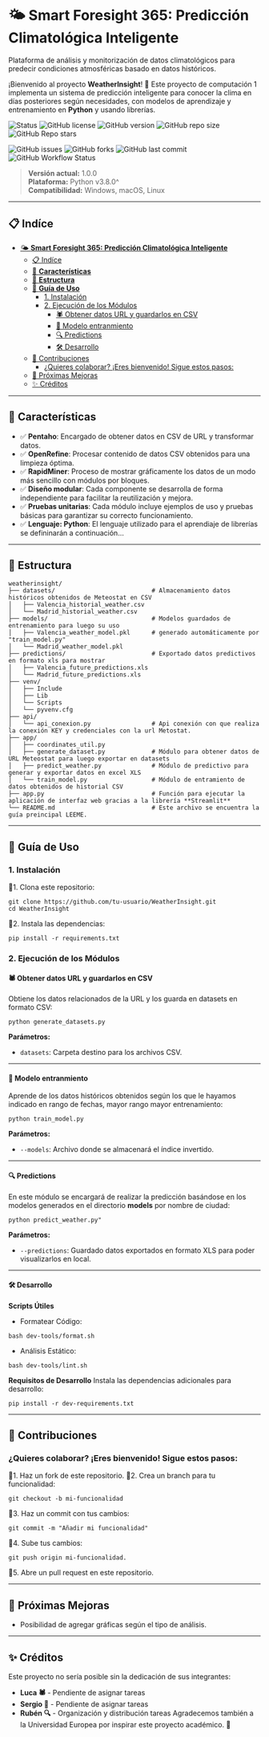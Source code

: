 # 🌤️ **Smart Foresight 365: Predicción Climatológica Inteligente**

Plataforma de análisis y monitorización de datos climatológicos para predecir condiciones atmosféricas basado en datos históricos.

¡Bienvenido al proyecto **WeatherInsight**! 🎯 Este proyecto de computación 1 implementa un sistema de predicción inteligente para conocer la clima en días posteriores según necesidades, con modelos de aprendizaje y entrenamiento en **Python** y usando librerías.

![Status](https://img.shields.io/badge/Estado-Desarrollo-yellow?style=flat-square)
![GitHub license](https://img.shields.io/github/license/RubenGamezTorrijos/WeatherInsight?style=flat-square)
![GitHub version](https://img.shields.io/github/v/tag/RubenGamezTorrijos/WeatherInsight?label=versión&style=flat-square)
![GitHub repo size](https://img.shields.io/github/repo-size/RubenGamezTorrijos/WeatherInsight?style=flat-square)
![GitHub Repo stars](https://img.shields.io/github/stars/RubenGamezTorrijos/WeatherInsight?style=social)

![GitHub issues](https://img.shields.io/github/issues/RubenGamezTorrijos/WeatherInsight?style=flat-square)
![GitHub forks](https://img.shields.io/github/forks/RubenGamezTorrijos/WeatherInsight?style=flat-square)
![GitHub last commit](https://img.shields.io/github/last-commit/RubenGamezTorrijos/WeatherInsight?style=flat-square)
![GitHub Workflow Status](https://img.shields.io/github/actions/workflow/status/RubenGamezTorrijos/WeatherInsight/main.yml?style=flat-square)


> **Versión actual:** 1.0.0  
> **Plataforma:** Python v3.8.0^  
> **Compatibilidad:** Windows, macOS, Linux

---

## 📋 Indíce
- [🌤️ **Smart Foresight 365: Predicción Climatológica Inteligente**](#️-smart-foresight-365-predicción-climatológica-inteligente)
  - [📋 Indíce](#-indíce)
  - [🌟 **Características**](#-características)
  - [📂 **Estructura**](#-estructura)
  - [🚀 **Guía de Uso**](#-guía-de-uso)
    - [1. Instalación](#1-instalación)
    - [2. Ejecución de los Módulos](#2-ejecución-de-los-módulos)
      - [🕷️ Obtener datos URL y guardarlos en CSV](#️-obtener-datos-url-y-guardarlos-en-csv)
      - [📇 Modelo entranmiento](#-modelo-entranmiento)
      - [🔍 Predictions](#-predictions)
      - [🛠️ Desarrollo](#️-desarrollo)
  - [🤝 Contribuciones](#-contribuciones)
    - [¿Quieres colaborar? ¡Eres bienvenido! Sigue estos pasos:](#quieres-colaborar-eres-bienvenido-sigue-estos-pasos)
  - [🤖 Próximas Mejoras](#-próximas-mejoras)
  - [✨ Créditos](#-créditos)

---

## 🌟 **Características**

- ✅ **Pentaho**: Encargado de obtener datos en CSV de URL y transformar datos.  
- ✅ **OpenRefine**: Procesar contenido de datos CSV obtenidos para una limpieza óptima.  
- ✅ **RapidMiner**: Proceso de mostrar gráficamente los datos de un modo más sencillo con módulos por bloques.
- ✅ **Diseño modular**: Cada componente se desarrolla de forma independiente para facilitar la reutilización y mejora.  
- ✅ **Pruebas unitarias**: Cada módulo incluye ejemplos de uso y pruebas básicas para garantizar su correcto funcionamiento.
- ✅ **Lenguaje: Python**: El lenguaje utilizado para el aprendiaje de librerías se defininarán a continuación...

---

## 📂 **Estructura**

```plaintext
weatherinsight/
├── datasets/                           # Almacenamiento datos históricos obtenidos de Meteostat en CSV
│   ├── Valencia_historial_weather.csv       
│   └── Madrid_historial_weather.csv         
├── models/                             # Modelos guardados de entrenamiento para luego su uso
│   ├── Valencia_weather_model.pkl      # generado automáticamente por "train_model.py"
│   └── Madrid_weather_model.pkl        
├── predictions/                        # Exportado datos predictivos en formato xls para mostrar
│   ├── Valencia_future_predictions.xls
│   └── Madrid_future_predictions.xls
├── venv/        
│   ├── Include 
│   ├── Lib
│   └── Scripts
│   └── pyvenv.cfg
├── api/
│   └── api_conexion.py                 # Api conexión con que realiza la conexión KEY y credenciales con la url Metostat.
├── app/
│   ├── coordinates_util.py
│   ├── generate_dataset.py             # Módulo para obtener datos de URL Meteostat para luego exportar en datasets
│   ├── predict_weather.py              # Módulo de predictivo para generar y exportar datos en excel XLS
│   └── train_model.py                  # Módulo de entramiento de datos obtenidos de historial CSV
├── app.py                              # Función para ejecutar la aplicación de interfaz web gracias a la librería **Streamlit**
└── README.md                           # Este archivo se encuentra la guía preincipal LEEME.
```
---

## 🚀 **Guía de Uso**
### 1. Instalación
🔹1. Clona este repositorio:
```
git clone https://github.com/tu-usuario/WeatherInsight.git
cd WeatherInsight
```

🔹2. Instala las dependencias:
```
pip install -r requirements.txt
```

### 2. Ejecución de los Módulos
#### 🕷️ Obtener datos URL y guardarlos en CSV
Obtiene los datos relacionados de la URL y los guarda en datasets en formato CSV:
```
python generate_datasets.py
```
**Parámetros:**

- ``datasets``: Carpeta destino para los archivos CSV.

---

#### 📇 Modelo entranmiento
Aprende de los datos históricos obtenidos según los que le hayamos indicado en rango de fechas, mayor rango mayor entrenamiento:

```
python train_model.py
```
**Parámetros:**

- ``--models``: Archivo donde se almacenará el índice invertido.

---

#### 🔍 Predictions
En este módulo se encargará de realizar la predicción basándose en los modelos generados en el directorio **models** por nombre de ciudad:
```
python predict_weather.py"
```
**Parámetros:**
- ``--predictions``: Guardado datos exportados en formato XLS para poder visualizarlos en local.

---

#### 🛠️ Desarrollo
**Scripts Útiles**
- Formatear Código:
```
bash dev-tools/format.sh
```
- Análisis Estático:
```
bash dev-tools/lint.sh
```
**Requisitos de Desarrollo**
Instala las dependencias adicionales para desarrollo:
```
pip install -r dev-requirements.txt
```

---

## 🤝 Contribuciones
### ¿Quieres colaborar? ¡Eres bienvenido! Sigue estos pasos:

🔹1. Haz un fork de este repositorio.
🔹2. Crea un branch para tu funcionalidad:
```
git checkout -b mi-funcionalidad
```
🔹3. Haz un commit con tus cambios:
```
git commit -m "Añadir mi funcionalidad"
```
🔹4. Sube tus cambios:
```
git push origin mi-funcionalidad.
```
🔹5. Abre un pull request en este repositorio.

---

## 🤖 Próximas Mejoras
- Posibilidad de agregar gráficas según el tipo de análisis.

---

## ✨ Créditos
Este proyecto no sería posible sin la dedicación de sus integrantes:

- **Luca 🕷️** - Pendiente de asignar tareas
- **Sergio 📇** - Pendiente de asignar tareas
- **Rubén 🔍** - Organización y distribución tareas
Agradecemos también a la Universidad Europea por inspirar este proyecto académico. 🙌
